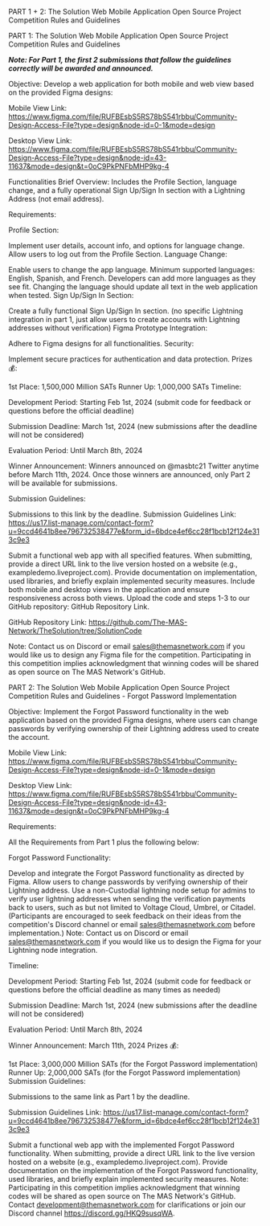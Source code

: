 PART 1 + 2: The Solution Web Mobile Application Open Source Project Competition Rules and Guidelines

PART 1: The Solution Web Mobile Application Open Source Project Competition Rules and Guidelines

***Note: For Part 1, the first 2 submissions that follow the guidelines correctly will be awarded and announced.***

Objective:
Develop a web application for both mobile and web view based on the provided Figma designs:

Mobile View Link: https://www.figma.com/file/RUFBEsbS5RS78bS541rbbu/Community-Design-Access-File?type=design&node-id=0-1&mode=design

Desktop View Link: https://www.figma.com/file/RUFBEsbS5RS78bS541rbbu/Community-Design-Access-File?type=design&node-id=43-11637&mode=design&t=0oC9PkPNFbMHP9kg-4

Functionalities Brief Overview:
Includes the Profile Section, language change, and a fully operational Sign Up/Sign In section with a Lightning Address (not email address).

Requirements:

Profile Section:

Implement user details, account info, and options for language change.
Allow users to log out from the Profile Section.
Language Change:

Enable users to change the app language.
Minimum supported languages: English, Spanish, and French.
Developers can add more languages as they see fit.
Changing the language should update all text in the web application when tested.
Sign Up/Sign In Section:

Create a fully functional Sign Up/Sign In section. (no specific Lightning integration in part 1, just allow users to create accounts with Lightning addresses without verification)
Figma Prototype Integration:

Adhere to Figma designs for all functionalities.
Security:

Implement secure practices for authentication and data protection.
Prizes 💰:

1st Place: 1,500,000 Million SATs
Runner Up: 1,000,000 SATs
Timeline:

Development Period: Starting Feb 1st, 2024 (submit code for feedback or questions before the official deadline)

Submission Deadline: March 1st, 2024 (new submissions after the deadline will not be considered)

Evaluation Period: Until March 8th, 2024

Winner Announcement: Winners announced on @masbtc21 Twitter anytime before March 11th, 2024. Once those winners are announced, only Part 2 will be available for submissions.

Submission Guidelines:

Submissions to this link by the deadline.
Submission Guidelines Link: https://us17.list-manage.com/contact-form?u=9ccd4641b8ee796732538477e&form_id=6bdce4ef6cc28f1bcb12f124e313c9e3

Submit a functional web app with all specified features.
When submitting, provide a direct URL link to the live version hosted on a website (e.g., exampledemo.liveproject.com).
Provide documentation on implementation, used libraries, and briefly explain implemented security measures.
Include both mobile and desktop views in the application and ensure responsiveness across both views.
Upload the code and steps 1-3 to our GitHub repository: GitHub Repository Link.

GitHub Repository Link: https://github.com/The-MAS-Network/TheSolution/tree/SolutionCode

Note: Contact us on Discord or email sales@themasnetwork.com if you would like us to design any Figma file for the competition. Participating in this competition implies acknowledgment that winning codes will be shared as open source on The MAS Network's GitHub.

PART 2: The Solution Web Mobile Application Open Source Project Competition Rules and Guidelines - Forgot Password Implementation

Objective:
Implement the Forgot Password functionality in the web application based on the provided Figma designs, where users can change passwords by verifying ownership of their Lightning address used to create the account.

Mobile View Link: https://www.figma.com/file/RUFBEsbS5RS78bS541rbbu/Community-Design-Access-File?type=design&node-id=0-1&mode=design

Desktop View Link: https://www.figma.com/file/RUFBEsbS5RS78bS541rbbu/Community-Design-Access-File?type=design&node-id=43-11637&mode=design&t=0oC9PkPNFbMHP9kg-4

Requirements:

All the Requirements from Part 1 plus the following below:

Forgot Password Functionality:

Develop and integrate the Forgot Password functionality as directed by Figma.
Allow users to change passwords by verifying ownership of their Lightning address.
Use a non-Custodial lightning node setup for admins to verify user lightning addresses when sending the verification payments back to users, such as but not limited to Voltage Cloud, Umbrel, or Citadel. (Participants are encouraged to seek feedback on their ideas from the competition's Discord channel or email sales@themasnetwork.com before implementation.)
Note: Contact us on Discord or email sales@themasnetwork.com if you would like us to design the Figma for your Lightning node integration.

Timeline:

Development Period: Starting Feb 1st, 2024 (submit code for feedback or questions before the official deadline as many times as needed)

Submission Deadline: March 1st, 2024 (new submissions after the deadline will not be considered)

Evaluation Period: Until March 8th, 2024

Winner Announcement: March 11th, 2024
Prizes 💰:

1st Place: 3,000,000 Million SATs (for the Forgot Password implementation)
Runner Up: 2,000,000 SATs (for the Forgot Password implementation)
Submission Guidelines:

Submissions to the same link  as Part 1 by the deadline.

Submission Guidelines Link: https://us17.list-manage.com/contact-form?u=9ccd4641b8ee796732538477e&form_id=6bdce4ef6cc28f1bcb12f124e313c9e3

Submit a functional web app with the implemented Forgot Password functionality.
When submitting, provide a direct URL link to the live version hosted on a website (e.g., exampledemo.liveproject.com).
Provide documentation on the implementation of the Forgot Password functionality, used libraries, and briefly explain implemented security measures.
Note: Participating in this competition implies acknowledgment that winning codes will be shared as open source on The MAS Network's GitHub. Contact development@themasnetwork.com for clarifications or join our Discord channel https://discord.gg/HKQ9susqWA.
